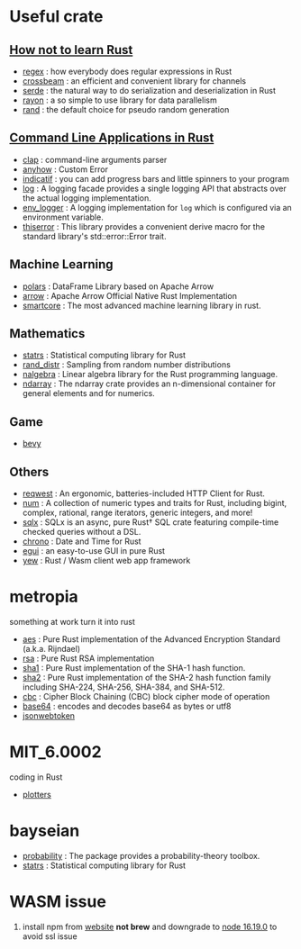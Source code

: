 # Useful crate

## [How not to learn Rust](https://dystroy.org/blog/how-not-to-learn-rust/)
- [regex](https://lib.rs/crates/regex) : how everybody does regular expressions in Rust
- [crossbeam](https://docs.rs/crossbeam/latest/crossbeam/) : an efficient and convenient library for channels
- [serde](https://serde.rs/) : the natural way to do serialization and deserialization in Rust
- [rayon](https://github.com/rayon-rs/rayon) : a so simple to use library for data parallelism
- [rand](https://crates.io/crates/rand) : the default choice for pseudo random generation

## [Command Line Applications in Rust](https://rust-cli.github.io/book/resources/index.html)
- [clap](https://docs.rs/clap/) : command-line arguments parser
- [anyhow](https://docs.rs/anyhow) : Custom Error
- [indicatif](https://crates.io/crates/indicatif) : you can add progress bars and little spinners to your program
- [log](https://crates.io/crates/log) : A logging facade provides a single logging API that abstracts over the actual logging implementation.
- [env_logger](https://crates.io/crates/env_logger) : A logging implementation for `log` which is configured via an environment variable.
- [thiserror](https://docs.rs/thiserror/1.0.38) : This library provides a convenient derive macro for the standard library's std::error::Error trait.

## Machine Learning
- [polars](https://pola-rs.github.io/polars-book/user-guide/index.html) : DataFrame Library based on Apache Arrow
- [arrow](https://arrow.apache.org) : Apache Arrow Official Native Rust Implementation
- [smartcore](https://smartcorelib.org) : The most advanced machine learning library in rust.

## Mathematics
- [statrs](https://github.com/statrs-dev/statrs) : Statistical computing library for Rust
- [rand_distr](https://github.com/rust-random/rand) : Sampling from random number distributions
- [nalgebra](https://github.com/dimforge/nalgebra) : Linear algebra library for the Rust programming language.
- [ndarray](https://github.com/rust-ndarray/ndarray) : The ndarray crate provides an n-dimensional container for general elements and for numerics.

## Game
- [bevy](https://bevyengine.org)

## Others
- [reqwest](https://github.com/seanmonstar/reqwest) : An ergonomic, batteries-included HTTP Client for Rust.
- [num](https://github.com/rust-num/num) : A collection of numeric types and traits for Rust, including bigint, complex, rational, range iterators, generic integers, and more!
- [sqlx](https://github.com/launchbadge/sqlx) : SQLx is an async, pure Rust† SQL crate featuring compile-time checked queries without a DSL.
- [chrono](https://github.com/chronotope/chrono) : Date and Time for Rust
- [egui](https://github.com/emilk/egui) : an easy-to-use GUI in pure Rust
- [yew](https://github.com/yewstack/yew) : Rust / Wasm client web app framework


# metropia
something at work turn it into rust
- [aes](https://github.com/RustCrypto/block-ciphers) : Pure Rust implementation of the Advanced Encryption Standard (a.k.a. Rijndael)
- [rsa](https://github.com/RustCrypto/RSA) : Pure Rust RSA implementation
- [sha1](https://github.com/RustCrypto/hashes) : Pure Rust implementation of the SHA-1 hash function.
- [sha2](https://github.com/RustCrypto/hashes) : Pure Rust implementation of the SHA-2 hash function family including SHA-224, SHA-256, SHA-384, and SHA-512.
- [cbc](https://github.com/RustCrypto/block-modes) : Cipher Block Chaining (CBC) block cipher mode of operation
- [base64](https://github.com/marshallpierce/rust-base64) : encodes and decodes base64 as bytes or utf8
- [jsonwebtoken](https://github.com/Keats/jsonwebtoken)


# MIT_6.0002
coding in Rust
- [plotters](https://github.com/plotters-rs/plotters)

# bayseian
- [probability](https://github.com/stainless-steel/probability) : The package provides a probability-theory toolbox.
- [statrs](https://github.com/statrs-dev/statrs) : Statistical computing library for Rust

# WASM issue
1. install npm from [website](https://nodejs.org/en/) **not brew** and downgrade to [node 16.19.0](https://zhuanlan.zhihu.com/p/558577979) to avoid ssl issue
